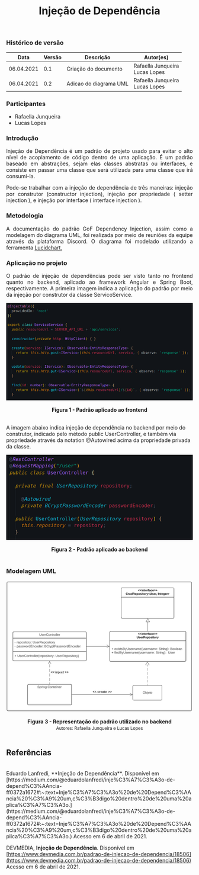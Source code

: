 # <center> Injeção de Dependência
<br>
    
### Histórico de versão<br>

|Data | Versão | Descrição | Autor(es)|
| -- | -- | -- | -- |
| 06.04.2021 | 0.1 | Criação do documento | Rafaella Junqueira<br>Lucas Lopes|
| 06.04.2021 | 0.2 | Adicao do diagrama UML | Rafaella Junqueira<br>Lucas Lopes|

### Participantes

* Rafaella Junqueira
* Lucas Lopes

### Introdução
<div align="justify">
<p>Injeção de Dependência é um padrão de projeto usado para evitar o alto nível de acoplamento de código dentro de uma aplicação. É um padrão baseado em abstrações, sejam elas classes abstratas ou interfaces, e consiste em passar uma classe que será utilizada para uma classe que irá consumi-la.</p>
<p>Pode-se trabalhar com a injeção de dependência de três maneiras: injeção por construtor (constructor injection), injeção por propriedade ( setter injection ), e injeção por interface ( interface injection ).</p>
</div>

### Metodologia
<div align="justify">
<p>A documentação do padrão GoF Dependency Injection, assim como a modelagem do diagrama UML, foi realizada por meio de reuniões da equipe através da plataforma Discord. O diagrama foi modelado utilizando a ferramenta <a href="https://www.lucidchart.com/">Lucidchart.</a></p>
</div>

### Aplicação no projeto
<div align="justify">
O padrão de injeção de dependências pode ser visto tanto no frontend quanto no backend, aplicado ao framework Angular e Spring Boot, respectivamente. A primeira imagem indica a aplicação do padrão por meio da injeção por construtor da classe ServicoService.
</div>

[<div align="center"><img src="../../img/padroes/injecao1.png"></div>](../../img/padroes/injecao1.png)
<figcaption align='center'>
    <b>Figura 1 - Padrão aplicado ao frontend</b>
</figcaption>
<br>

A imagem abaixo indica injeção de dependência no backend por meio do construtor, indicado pelo método public UserController, e também via propriedade através da notation @Autowired acima da propriedade privada da classe.

[<div align="center"><img src="../../img/padroes/injecao2.png"></div>](../../img/padroes/injecao2.png)
<figcaption align='center'>
    <b>Figura 2 - Padrão aplicado ao backend</b>
</figcaption>
<br>

### Modelagem UML

[<div align="center"><img src="../../img/padroes/uml-injecao.png"></div>](../../img/padroes/uml-injecao.png)
<figcaption align='center'>
    <b>Figura 3 - Representação do padrão utilizado no backend</b>
    <br>
    <small>Autores: Rafaella Junqueira e Lucas Lopes</small>
</figcaption>
<br>

## Referências
<br>
Eduardo Lanfredi, **Injeção de Dependência**. Disponível em [https://medium.com/@eduardolanfredi/inje%C3%A7%C3%A3o-de-depend%C3%AAncia-ff0372a1672#:~:text=Inje%C3%A7%C3%A3o%20de%20Depend%C3%AAncia%20%C3%A9%20um,c%C3%B3digo%20dentro%20de%20uma%20aplica%C3%A7%C3%A3o.](https://medium.com/@eduardolanfredi/inje%C3%A7%C3%A3o-de-depend%C3%AAncia-ff0372a1672#:~:text=Inje%C3%A7%C3%A3o%20de%20Depend%C3%AAncia%20%C3%A9%20um,c%C3%B3digo%20dentro%20de%20uma%20aplica%C3%A7%C3%A3o.) Acesso em 6 de abril de 2021.

DEVMEDIA, **Injeção de Dependência**. Disponível em [https://www.devmedia.com.br/padrao-de-injecao-de-dependencia/18506](https://www.devmedia.com.br/padrao-de-injecao-de-dependencia/18506) Acesso em 6 de abril de 2021.